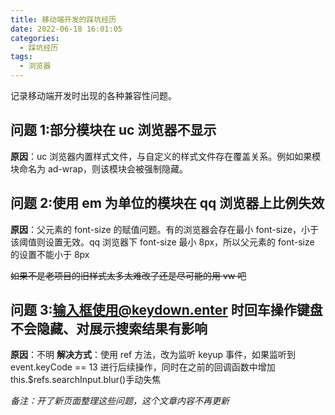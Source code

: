 ```yaml
---
title: 移动端开发的踩坑经历
date: 2022-06-18 16:01:05
categories:
  - 踩坑经历
tags:
  - 浏览器
---
```


记录移动端开发时出现的各种兼容性问题。

<!-- more -->

## 问题 1:部分模块在 uc 浏览器不显示

**原因**：uc 浏览器内置样式文件，与自定义的样式文件存在覆盖关系。例如如果模块命名为 ad-wrap，则该模块会被强制隐藏。

## 问题 2:使用 em 为单位的模块在 qq 浏览器上比例失效

**原因**：父元素的 font-size 的赋值问题。有的浏览器会存在最小 font-size，小于该阈值则设置无效。qq 浏览器下 font-size 最小 8px，所以父元素的 font-size 的设置不能小于 8px

~~如果不是老项目的旧样式太多太难改了还是尽可能的用 vw 吧~~

## 问题 3:输入框使用@keydown.enter 时回车操作键盘不会隐藏、对展示搜索结果有影响

**原因**：不明
**解决方式**：使用 ref 方法，改为监听 keyup 事件，如果监听到 event.keyCode == 13 进行后续操作，同时在之前的回调函数中增加 this.$refs.searchInput.blur()手动失焦

_备注：开了新页面整理这些问题，这个文章内容不再更新_
